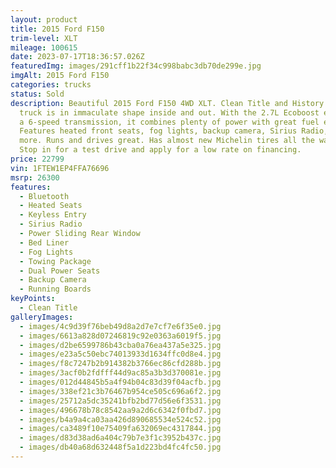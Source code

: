```yaml
---
layout: product
title: 2015 Ford F150
trim-level: XLT
mileage: 100615
date: 2023-07-17T18:36:57.026Z
featuredImg: images/291cff1b22f34c998babc3db70de299e.jpg
imgAlt: 2015 Ford F150
categories: trucks
status: Sold
description: Beautiful 2015 Ford F150 4WD XLT. Clean Title and History. This
  truck is in immaculate shape inside and out. With the 2.7L Ecoboost engine and
  a 6-speed transmission, it combines plenty of power with great fuel economy.
  Features heated front seats, fog lights, backup camera, Sirius Radio, and much
  more. Runs and drives great. Has almost new Michelin tires all the way around.
  Stop in for a test drive and apply for a low rate on financing.
price: 22799
vin: 1FTEW1EP4FFA76696
msrp: 26300
features:
  - Bluetooth
  - Heated Seats
  - Keyless Entry
  - Sirius Radio
  - Power Sliding Rear Window
  - Bed Liner
  - Fog Lights
  - Towing Package
  - Dual Power Seats
  - Backup Camera
  - Running Boards
keyPoints:
  - Clean Title
galleryImages:
  - images/4c9d39f76beb49d8a2d7e7cf7e6f35e0.jpg
  - images/6613a828d07246819c92e0363a6019f5.jpg
  - images/d2be6599786b43cba0a76ea437a5e325.jpg
  - images/e23a5c50ebc74013933d1634ffc0d8e4.jpg
  - images/f8c7247b2b914382b3766ec86cfd288b.jpg
  - images/3acf0b2fdfff44d9ac85a3b3d370081e.jpg
  - images/012d44845b5a4f94b04c83d39f04acfb.jpg
  - images/338ef21c3b76467b954ce505c696a6f2.jpg
  - images/25712a5dc35241bfb2bd77d56e6f3531.jpg
  - images/496678b78c8542aa9a2d6c6342f0fbd7.jpg
  - images/b4a9a4ca03aa426d890685534e524c52.jpg
  - images/ca3489f10e75409fa632069ec4317844.jpg
  - images/d83d38ad6a404c79b7e3f1c3952b437c.jpg
  - images/db40a68d632448f5a1d223bd4fc4fc50.jpg
---
```


